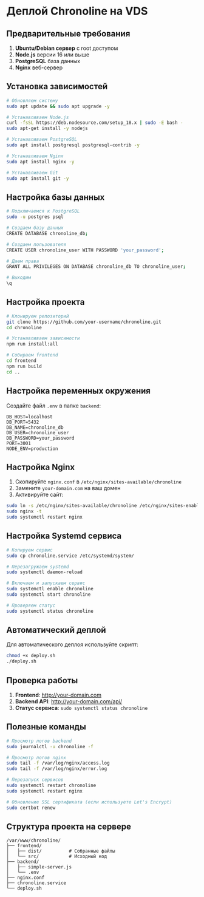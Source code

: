 # Деплой Chronoline на VDS

## Предварительные требования

1. **Ubuntu/Debian сервер** с root доступом
2. **Node.js** версии 16 или выше
3. **PostgreSQL** база данных
4. **Nginx** веб-сервер

## Установка зависимостей

```bash
# Обновляем систему
sudo apt update && sudo apt upgrade -y

# Устанавливаем Node.js
curl -fsSL https://deb.nodesource.com/setup_18.x | sudo -E bash -
sudo apt-get install -y nodejs

# Устанавливаем PostgreSQL
sudo apt install postgresql postgresql-contrib -y

# Устанавливаем Nginx
sudo apt install nginx -y

# Устанавливаем Git
sudo apt install git -y
```

## Настройка базы данных

```bash
# Подключаемся к PostgreSQL
sudo -u postgres psql

# Создаем базу данных
CREATE DATABASE chronoline_db;

# Создаем пользователя
CREATE USER chronoline_user WITH PASSWORD 'your_password';

# Даем права
GRANT ALL PRIVILEGES ON DATABASE chronoline_db TO chronoline_user;

# Выходим
\q
```

## Настройка проекта

```bash
# Клонируем репозиторий
git clone https://github.com/your-username/chronoline.git
cd chronoline

# Устанавливаем зависимости
npm run install:all

# Собираем frontend
cd frontend
npm run build
cd ..
```

## Настройка переменных окружения

Создайте файл `.env` в папке `backend`:

```env
DB_HOST=localhost
DB_PORT=5432
DB_NAME=chronoline_db
DB_USER=chronoline_user
DB_PASSWORD=your_password
PORT=3001
NODE_ENV=production
```

## Настройка Nginx

1. Скопируйте `nginx.conf` в `/etc/nginx/sites-available/chronoline`
2. Замените `your-domain.com` на ваш домен
3. Активируйте сайт:

```bash
sudo ln -s /etc/nginx/sites-available/chronoline /etc/nginx/sites-enabled/
sudo nginx -t
sudo systemctl restart nginx
```

## Настройка Systemd сервиса

```bash
# Копируем сервис
sudo cp chronoline.service /etc/systemd/system/

# Перезагружаем systemd
sudo systemctl daemon-reload

# Включаем и запускаем сервис
sudo systemctl enable chronoline
sudo systemctl start chronoline

# Проверяем статус
sudo systemctl status chronoline
```

## Автоматический деплой

Для автоматического деплоя используйте скрипт:

```bash
chmod +x deploy.sh
./deploy.sh
```

## Проверка работы

1. **Frontend**: http://your-domain.com
2. **Backend API**: http://your-domain.com/api/
3. **Статус сервиса**: `sudo systemctl status chronoline`

## Полезные команды

```bash
# Просмотр логов backend
sudo journalctl -u chronoline -f

# Просмотр логов nginx
sudo tail -f /var/log/nginx/access.log
sudo tail -f /var/log/nginx/error.log

# Перезапуск сервисов
sudo systemctl restart chronoline
sudo systemctl restart nginx

# Обновление SSL сертификата (если используете Let's Encrypt)
sudo certbot renew
```

## Структура проекта на сервере

```
/var/www/chronoline/
├── frontend/
│   ├── dist/          # Собранные файлы
│   └── src/           # Исходный код
├── backend/
│   ├── simple-server.js
│   └── .env
├── nginx.conf
├── chronoline.service
└── deploy.sh
``` 